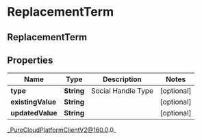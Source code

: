 # ReplacementTerm

## ReplacementTerm

## Properties

|Name | Type | Description | Notes|
|------------ | ------------- | ------------- | -------------|
| **type** | **String** | Social Handle Type | [optional] |
| **existingValue** | **String** |  | [optional] |
| **updatedValue** | **String** |  | [optional] |



_PureCloudPlatformClientV2@160.0.0_
